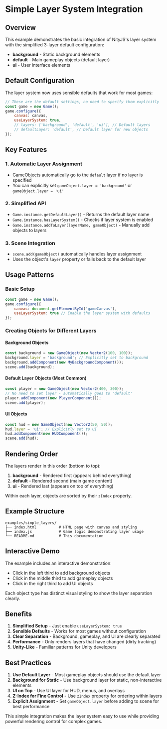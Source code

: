 # Simple Layer System Integration

## Overview

This example demonstrates the basic integration of NityJS's layer system with the simplified 3-layer default configuration:

- **background** - Static background elements
- **default** - Main gameplay objects (default layer)
- **ui** - User interface elements

## Default Configuration

The layer system now uses sensible defaults that work for most games:

```javascript
// These are the default settings, no need to specify them explicitly
const game = new Game();
game.configure({
    canvas: canvas,
    useLayerSystem: true,
    // layers: ['background', 'default', 'ui'], // Default layers
    // defaultLayer: 'default', // Default layer for new objects
});
```

## Key Features

### 1. Automatic Layer Assignment
- GameObjects automatically go to the `default` layer if no layer is specified
- You can explicitly set `gameObject.layer = 'background'` or `gameObject.layer = 'ui'`

### 2. Simplified API
- `Game.instance.getDefaultLayer()` - Returns the default layer name
- `Game.instance.hasLayerSystem()` - Checks if layer system is enabled
- `Game.instance.addToLayer(layerName, gameObject)` - Manually add objects to layers

### 3. Scene Integration
- `scene.add(gameObject)` automatically handles layer assignment
- Uses the object's `layer` property or falls back to the default layer

## Usage Patterns

### Basic Setup
```javascript
const game = new Game();
game.configure({
    canvas: document.getElementById('gameCanvas'),
    useLayerSystem: true // Enable the layer system with defaults
});
```

### Creating Objects for Different Layers

#### Background Objects
```javascript
const background = new GameObject(new Vector2(100, 100));
background.layer = 'background'; // Explicitly set to background
background.addComponent(new MyBackgroundComponent());
scene.add(background);
```

#### Default Layer Objects (Most Common)
```javascript
const player = new GameObject(new Vector2(400, 300));
// No need to set layer - automatically goes to 'default'
player.addComponent(new PlayerComponent());
scene.add(player);
```

#### UI Objects
```javascript
const hud = new GameObject(new Vector2(50, 50));
hud.layer = 'ui'; // Explicitly set to UI
hud.addComponent(new HUDComponent());
scene.add(hud);
```

## Rendering Order

The layers render in this order (bottom to top):
1. **background** - Rendered first (appears behind everything)
2. **default** - Rendered second (main game content)
3. **ui** - Rendered last (appears on top of everything)

Within each layer, objects are sorted by their `zIndex` property.

## Example Structure

```
examples/simple_layers/
├── index.html          # HTML page with canvas and styling
├── index.js            # Game logic demonstrating layer usage
└── README.md           # This documentation
```

## Interactive Demo

The example includes an interactive demonstration:
- Click in the left third to add background objects
- Click in the middle third to add gameplay objects
- Click in the right third to add UI objects

Each object type has distinct visual styling to show the layer separation clearly.

## Benefits

1. **Simplified Setup** - Just enable `useLayerSystem: true`
2. **Sensible Defaults** - Works for most games without configuration
3. **Clear Separation** - Background, gameplay, and UI are clearly separated
4. **Performance** - Only renders layers that have changed (dirty tracking)
5. **Unity-Like** - Familiar patterns for Unity developers

## Best Practices

1. **Use Default Layer** - Most gameplay objects should use the default layer
2. **Background for Static** - Use background layer for static, non-interactive elements
3. **UI on Top** - Use UI layer for HUD, menus, and overlays
4. **Z-Index for Fine Control** - Use `zIndex` property for ordering within layers
5. **Explicit Assignment** - Set `gameObject.layer` before adding to scene for best performance

This simple integration makes the layer system easy to use while providing powerful rendering control for complex games.
